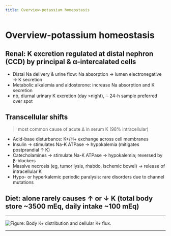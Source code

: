 ```yaml
---
title: Overview-potassium homeostasis
---
```


# Overview-potassium homeostasis

## Renal: K excretion regulated at distal nephron (CCD) by principal & α-intercalated cells

- Distal Na delivery & urine flow: Na absorption → lumen electronegative → K secretion
- Metabolic alkalemia and aldosterone: increase Na absorption and K secretion
- nb, diurnal urinary K excretion (day >night), ∴ 24-h sample preferred over spot

## Transcellular shifts

> most common cause of acute ∆ in serum K (98% intracellular)

- Acid-base disturbance: K+/H+ exchange across cell membranes
- Insulin → stimulates Na-K ATPase → hypokalemia (mitigates postprandial ↑ K)
- Catecholamines → stimulate Na-K ATPase → hypokalemia; reversed by β-blockers
- Massive necrosis (eg, tumor lysis, rhabdo, ischemic bowel) → release of intracellular K
- Hypo- or hyperkalemic periodic paralysis: rare disorders due to channel mutations

## Diet: alone rarely causes ↑ or ↓ K (total body store ~3500 mEq, daily intake ~100 mEq)

---

![Figure: Body K+ distribution and cellular K+ flux.](https://i.imgur.com/j70D72X.png)

---

